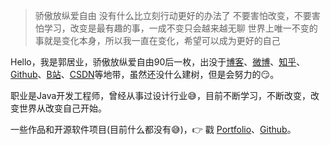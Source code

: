 > 骄傲放纵爱自由
> 没有什么比立刻行动更好的办法了
> 不要害怕改变，不要害怕学习，改变是最有趣的事，一成不变只会越来越无聊
> 世界上唯一不变的事就是变化本身，所以我一直在变化，希望可以成为更好的自己


Hello，我是郭居业，骄傲放纵爱自由90后一枚，出没于[博客](https://jyipkwok.github.io/)、[微博](weibo.com/878930604)、[知乎](https://www.zhihu.com/people/j-yip-kwok/activities)、[Github](https://github.com/JyipKwok)、[B站](https://space.bilibili.com/25097106)、[CSDN](https://blog.csdn.net/GArthurYe)等地带，虽然还没什么建树，但是会努力的😏。

职业是Java开发工程师，曾经从事过设计行业😅，目前不断学习，不断改变，改变世界从改变自己开始。

一些作品和开源软件项目(目前什么都没有😅)，👉 戳 [Portfolio](/portfolio)、[Github](https://github.com/JyipKwok)。
